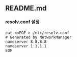 ## README.md
#### resolv.conf 설정
```
cat <<EOF > /etc/resolv.conf
# Generated by NetworkManager
nameserver 8.8.8.8
nameserver 1.1.1.1
EOF
```


